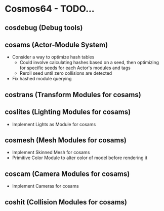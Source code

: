 # Cosmos64 - TODO...

## cosdebug (Debug tools)

## cosams (Actor-Module System)
- Consider a way to optimize hash tables
    - Could involve calculating hashes based on a seed, then optimizing for specific seeds for each Actor's modules and tags
    - Reroll seed until zero collisions are detected
- Fix hashed module querying

## costrans (Transform Modules for cosams)

## coslites (Lighting Modules for cosams)
- Implement Lights as Module for cosams

## cosmesh (Mesh Modules for cosams)
- Implement Skinned Mesh for cosams
- Primitive Color Module to alter color of model before rendering it

## coscam (Camera Modules for cosams)
- Implement Cameras for cosams

## coshit (Collision Modules for cosams)